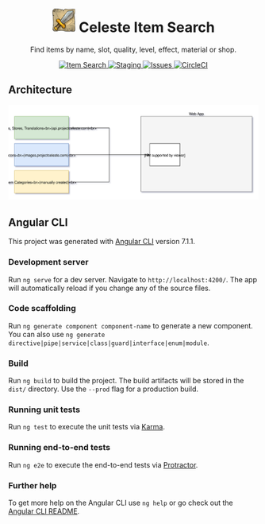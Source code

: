 <h1 align="center">
  <img alt="Logo" src="src/assets/meta/512.png" height="48">
  Celeste Item Search
</h1>

<p align="center">
 Find items by name, slot, quality, level, effect, material or shop.
</p>

<p align="center">
  <a href="https://items.projectceleste.com">
    <img alt="Item Search" src="https://flat.badgen.net/badge//item search?icon=chrome">
  </a>
  <a href="https://celeste-item-search.netlify.com/">
    <img alt="Staging" src="https://flat.badgen.net/badge//staging/orange?icon=chrome">
  </a>
  <a href="https://github.com/n4bb12/celeste-item-search/issues/new/choose">
    <img alt="Issues" src="https://flat.badgen.net/badge/github/create issue/purple?icon=github">
  </a>
  <a href="https://circleci.com/gh/n4bb12/workflows/celeste-item-search">
    <img alt="CircleCI" src="https://flat.badgen.net/circleci/github/n4bb12/celeste-item-search?icon=circleci">
  </a>
</p>

## Architecture

![Architecture](docs/architecture.svg)

## Angular CLI

This project was generated with [Angular CLI](https://github.com/angular/angular-cli) version 7.1.1.

### Development server

Run `ng serve` for a dev server. Navigate to `http://localhost:4200/`. The app will automatically reload if you change any of the source files.

### Code scaffolding

Run `ng generate component component-name` to generate a new component. You can also use `ng generate directive|pipe|service|class|guard|interface|enum|module`.

### Build

Run `ng build` to build the project. The build artifacts will be stored in the `dist/` directory. Use the `--prod` flag for a production build.

### Running unit tests

Run `ng test` to execute the unit tests via [Karma](https://karma-runner.github.io).

### Running end-to-end tests

Run `ng e2e` to execute the end-to-end tests via [Protractor](http://www.protractortest.org/).

### Further help

To get more help on the Angular CLI use `ng help` or go check out the [Angular CLI README](https://github.com/angular/angular-cli/blob/master/README.md).

